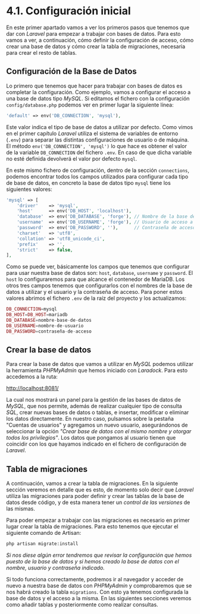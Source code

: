 # 4.1. Configuración inicial

En este primer apartado vamos a ver los primeros pasos que tenemos que dar con _Laravel_ para empezar a trabajar con bases de datos. Para esto vamos a ver, a continuación, cómo definir la configuración de acceso, cómo crear una base de datos y cómo crear la tabla de migraciones, necesaria para crear el resto de tablas.

## Configuración de la Base de Datos

Lo primero que tenemos que hacer para trabajar con bases de datos es completar la configuración. Como ejemplo, vamos a configurar el acceso a una base de datos tipo _MySQL_. Si editamos el fichero con la configuración `config/database.php` podemos ver en primer lugar la siguiente línea:

```php
'default' => env('DB_CONNECTION', 'mysql'),
```

Este valor indica el tipo de base de datos a utilizar por defecto. Como vimos en el primer capítulo _Laravel_ utiliza el sistema de variables de entorno (`.env`) para separar las distintas configuraciones de usuario o de máquina. El método `env('DB_CONNECTION', 'mysql')` lo que hace es obtener el valor de la variable `DB_CONNECTION` del fichero `.env`. En caso de que dicha variable no esté definida devolverá el valor por defecto `mysql`.

En este mismo fichero de configuración, dentro de la sección `connections`, podemos encontrar todos los campos utilizados para configurar cada tipo de base de datos, en concreto la base de datos tipo `mysql` tiene los siguientes valores:

```php
'mysql' => [
    'driver'    => 'mysql',
    'host'      => env('DB_HOST', 'localhost'),
    'database'  => env('DB_DATABASE', 'forge'), // Nombre de la base de datos
    'username'  => env('DB_USERNAME', 'forge'), // Usuario de acceso a la bd
    'password'  => env('DB_PASSWORD', ''),      // Contraseña de acceso
    'charset'   => 'utf8',
    'collation' => 'utf8_unicode_ci',
    'prefix'    => '',
    'strict'    => false,
],
```

Como se puede ver, básicamente los campos que tenemos que configurar para usar nuestra base de datos son: `host`, `database`, `username` y `password`. El `host` lo configuraremos para que alcance el contenedor de MariaDB. Los otros tres campos tenemos que configurarlos con el nombres de la base de datos a utilizar y el usuario y la contraseña de acceso. Para poner estos valores abrimos el fichero `.env` de la raíz del proyecto y los actualizamos:

```php
DB_CONNECTION=mysql
DB_HOST=DB_HOST=mariadb
DB_DATABASE=nombre-base-de-datos
DB_USERNAME=nombre-de-usuario
DB_PASSWORD=contraseña-de-acceso
```

## Crear la base de datos

Para crear la base de datos que vamos a utilizar en _MySQL_ podemos utilizar la herramienta _PHPMyAdmin_ que hemos iniciado con _Laradock_. Para esto accedemos a la ruta:

[http://localhost:8081/](http://localhost:8081/)

La cual nos mostrará un panel para la gestión de las bases de datos de _MySQL_, que nos permite, además de realizar cualquier tipo de consulta *SQL*, crear nuevas bases de datos o tablas, e insertar, modificar o eliminar los datos directamente. En nuestro caso, pulsamos sobre la pestaña "Cuentas de usuarios" y agregamos un nuevo usuario, asegurándonos de seleccionar la opción _"Crear base de datos con el mismo nombre y otorgar todos los privilegios"_. Los datos que pongamos al usuario tienen que coincidir con los que hayamos indicado en el fichero de configuración de _Laravel_.

## Tabla de migraciones

A continuación, vamos a crear la tabla de migraciones. En la siguiente sección veremos en detalle que es esto, de momento solo decir que _Laravel_ utiliza las migraciones para poder definir y crear las tablas de la base de datos desde código, y de esta manera tener un _control de las versiones_ de las mismas.

Para poder empezar a trabajar con las migraciones es necesario en primer lugar crear la tabla de migraciones. Para esto tenemos que ejecutar el siguiente comando de Artisan:

```bash
php artisan migrate:install
```

_Si nos diese algún error tendremos que revisar la configuración que hemos puesto de la base de datos y si hemos creado la base de datos con el nombre, usuario y contraseña indicado._

Si todo funciona correctamente, podremos ir al navegador y acceder de nuevo a nuestra base de datos con _PHPMyAdmin_ y comprobaremos que se nos habrá creado la tabla `migrations`. Con esto ya tenemos configurada la base de datos y el acceso a la misma. En las siguientes secciones veremos como añadir tablas y posteriormente como realizar consultas.

